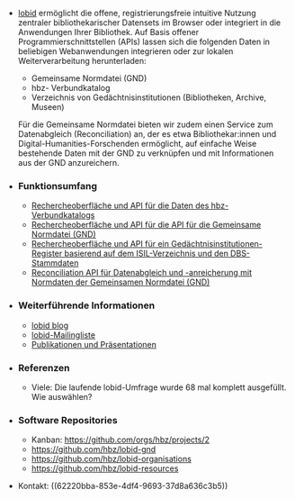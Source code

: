 - [lobid](https://lobid.org) ermöglicht die offene, registrierungsfreie intuitive Nutzung zentraler bibliothekarischer Datensets im Browser oder integriert in die Anwendungen Ihrer Bibliothek. Auf Basis offener Programmierschnittstellen (APIs) lassen sich die folgenden Daten in beliebigen Webanwendungen integrieren oder zur lokalen Weiterverarbeitung herunterladen:
  * Gemeinsame Normdatei (GND)
  * hbz- Verbundkatalog
  * Verzeichnis von Gedächtnisinstitutionen (Bibliotheken, Archive, Museen)
  
  Für die Gemeinsame Normdatei bieten wir zudem einen Service zum Datenabgleich (Reconciliation) an, der es etwa Bibliothekar:innen und Digital-Humanities-Forschenden ermöglicht, auf einfache Weise  bestehende Daten mit der GND zu verknüpfen und mit Informationen aus der GND anzureichern.
- ### Funktionsumfang
  * [Rechercheoberfläche und API für die Daten des hbz-Verbundkatalogs](https://lobid.org/resources)
  * [Rechercheoberfläche und API für die API für die Gemeinsame Normdatei (GND)](https://lobid.org/gnd)
  * [Rechercheoberfläche und API für ein Gedächtnisinstitutionen-Register basierend auf dem ISIL-Verzeichnis und den DBS-Stammdaten](https://lobid.org/organisations)
  * [Reconciliation API für Datenabgleich und -anreicherung  mit Normdaten der Gemeinsamen Normdatei (GND)](https://lobid.org/gnd/reconcile)
- ### Weiterführende Informationen
	- [lobid blog](https://blog.lobid.org/)
	- [lobid-Mailingliste](https://listen.hbz-nrw.de/mailman/listinfo/lobid)
	- [Publikationen und Präsentationen](http://www.lobid.org/product/lobid)
- ### Referenzen
  * Viele: Die laufende lobid-Umfrage wurde 68 mal komplett ausgefüllt. Wie auswählen?
- ### Software Repositories
  * Kanban: https://github.com/orgs/hbz/projects/2
  * https://github.com/hbz/lobid-gnd
  * https://github.com/hbz/lobid-organisations
  * https://github.com/hbz/lobid-resources
- Kontakt: ((62220bba-853e-4df4-9693-37d8a636c3b5))